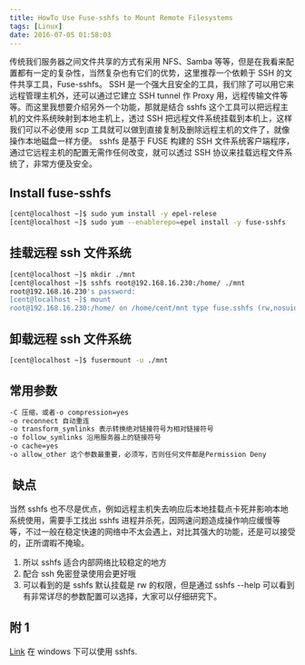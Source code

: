 ```yaml
---
title: HowTo Use Fuse-sshfs to Mount Remote Filesystems
tags: [Linux]
date: 2016-07-05 01:58:03
---
```


传统我们服务器之间文件共享的方式有采用 NFS、Samba 等等，但是在我看来配置都有一定的复杂性，当然复杂也有它们的优势，这里推荐一个依赖于 SSH 的文件共享工具，Fuse-sshfs。
SSH 是一个强大且安全的工具，我们除了可以用它来远程管理主机外，还可以通过它建立 SSH tunnel 作 Proxy 用，远程传输文件等等。而这里我想要介绍另外一个功能，那就是结合 sshfs 这个工具可以把远程主机的文件系统映射到本地主机上，透过 SSH 把远程文件系统挂载到本机上，这样我们可以不必使用 scp 工具就可以做到直接复制及删除远程主机的文件了，就像操作本地磁盘一样方便。
sshfs 是基于 FUSE 构建的 SSH 文件系统客户端程序，通过它远程主机的配置无需作任何改变，就可以透过 SSH 协议来挂载远程文件系统了，非常方便及安全。

## Install fuse-sshfs

```bash
[cent@localhost ~]$ sudo yum install -y epel-relese
[cent@localhost ~]$ sudo yum --enablerepo=epel install -y fuse-sshfs
```

## 挂载远程 ssh 文件系统

```bash
[cent@localhost ~]$ mkdir ./mnt
[cent@localhost ~]$ sshfs root@192.168.16.230:/home/ ./mnt
root@192.168.16.230's password:
[cent@localhost ~]$ mount
root@192.168.16.230:/home/ on /home/cent/mnt type fuse.sshfs (rw,nosuid,nodev,user=cent)
```

## 卸载远程 ssh 文件系统

```bash
[cent@localhost ~]$ fusermount -u ./mnt
```

## 常用参数

```bash
-C 压缩，或者-o compression=yes
-o reconnect 自动重连
-o transform_symlinks 表示转换绝对链接符号为相对链接符号
-o follow_symlinks 沿用服务器上的链接符号
-o cache=yes
-o allow_other 这个参数最重要，必须写，否则任何文件都是Permission Deny
```

##  缺点

当然 sshfs 也不尽是优点，例如远程主机失去响应后本地挂载点卡死并影响本地系统使用，需要手工找出 sshfs 进程并杀死，因网速问题造成操作响应缓慢等等，不过一般在稳定快速的网络中不太会遇上，对比其强大的功能，还是可以接受的，正所谓暇不掩瑜。

1. 所以 sshfs 适合内部网络比较稳定的地方
2. 配合 ssh 免密登录使用会更好哦
3. 可以看到的是 sshfs 默认挂载是 rw 的权限，但是通过 sshfs --help 可以看到有非常详尽的参数配置可以选择，大家可以仔细研究下。

## 附 1

[Link](http://igikorn.com/sshfs-windows-8/) 在 windows 下可以使用 sshfs.
